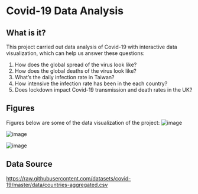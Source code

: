 # Covid-19 Data Analysis
## What is it?
This project carried out data analysis of Covid-19 with interactive data visualization, which can help us answer these questions:
1. How does the global spread of the virus look like?
2. How does the global deaths of the virus look like?
3. What’s the daily infection rate in Taiwan?
4. How intensive the infection rate has been in the each country? 
5. Does lockdown impact Covid-19 transmission and death rates in the UK?     

## Figures

Figures below are some of the data visualization of the project:
![image](https://user-images.githubusercontent.com/52830408/210823663-66316049-b5d5-40a7-8984-2a997454704e.png)

![image](https://user-images.githubusercontent.com/52830408/210823767-f7383579-3321-4f44-85a4-7ffadec79c6a.png)

![image](https://user-images.githubusercontent.com/52830408/210823850-e5a8dcca-3985-4892-84dd-80a6a278029d.png)

## Data Source
https://raw.githubusercontent.com/datasets/covid-19/master/data/countries-aggregated.csv
